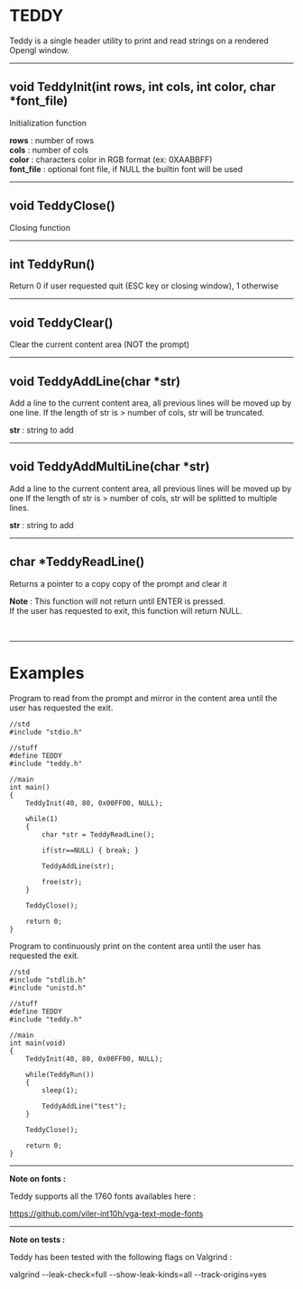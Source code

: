 # TEDDY

Teddy is a single header utility to print and read strings on a rendered Opengl window.
___
## void TeddyInit(int rows, int cols, int color, char *font_file)

Initialization function

**rows** : number of rows\
**cols** : number of cols\
**color** : characters color in RGB format (ex: 0XAABBFF)\
**font_file** : optional font file, if NULL the builtin font will be used

---
## void TeddyClose()

Closing function

---
## int TeddyRun()

Return 0 if user requested quit (ESC key or closing window), 1 otherwise

---
## void TeddyClear()

Clear the current content area (NOT the prompt)

---
## void TeddyAddLine(char *str)

Add a line to the current content area, all previous lines will be moved up by one line.
If the length of str is > number of cols, str will be truncated.

**str** : string to add

---
## void TeddyAddMultiLine(char *str)

Add a line to the current content area, all previous lines will be moved up by one
If the length of str is > number of cols, str will be splitted to multiple lines.

**str** : string to add

---
## char *TeddyReadLine()

Returns a pointer to a copy copy of the prompt and clear it

**Note** : This function will not return until ENTER is pressed.\
If the user has requested to exit, this function will return NULL.

<br>

---
# Examples

Program to read from the prompt and mirror in the content area until the user has requested the exit.

```
//std
#include "stdio.h"

//stuff
#define TEDDY
#include "teddy.h"

//main
int main()
{
    TeddyInit(40, 80, 0x00FF00, NULL);

    while(1)
    {
        char *str = TeddyReadLine();
        
        if(str==NULL) { break; }

        TeddyAddLine(str);

        free(str);
    }

    TeddyClose();

    return 0;
}
```

Program to continuously print on the content area until the user has requested the exit.

```
//std
#include "stdlib.h"
#include "unistd.h"

//stuff
#define TEDDY
#include "teddy.h"

//main
int main(void)
{
    TeddyInit(40, 80, 0x00FF00, NULL);

    while(TeddyRun())
    {
        sleep(1);

        TeddyAddLine("test");
    }

    TeddyClose();

    return 0;
}
```

---
**Note on fonts :**

Teddy supports all the 1760 fonts availables here :

https://github.com/viler-int10h/vga-text-mode-fonts

---
**Note on tests :**

Teddy has been tested with the following flags on Valgrind :

valgrind --leak-check=full --show-leak-kinds=all --track-origins=yes